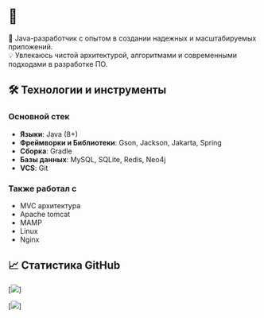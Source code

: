 # 👋

🚀 Java-разработчик с опытом в создании надежных и масштабируемых приложений.  
💡 Увлекаюсь чистой архитектурой, алгоритмами и современными подходами в разработке ПО.

## 🛠️ Технологии и инструменты
### Основной стек
- **Языки**: Java (8+)
- **Фреймворки и Библиотеки**: Gson, Jackson, Jakarta, Spring
- **Сборка**: Gradle
- **Базы данных**: MySQL, SQLite, Redis, Neo4j
- **VCS**: Git

### Также работал с
- MVC архитектура
- Apache tomcat
- MAMP
- Linux
- Nginx

## 📈 Статистика GitHub
[![](https://github-readme-stats.vercel.app/api?username=flow2708&show_icons=true&theme=radical)]

[![](https://github-readme-stats.vercel.app/api/top-langs/?username=flow2708&layout=compact&theme=radical)]

